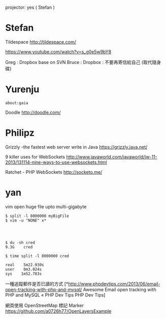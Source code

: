 projector: yes ( Stefan )

# Stefan


Tildespace
<http://tildespace.com/>  

<https://www.youtube.com/watch?v=s_g0e5w9bY8>  

Greg : Dropbox base on SVN
Bruce : Dropbox : 不要再寄信給自己 (取代隨身碟)

# Yurenju



    about:gaia


Doodle
<http://doodle.com/>  

# Philipz


Grizzly -the fastest web server write in Java
<https://grizzly.java.net/>  

9 killer uses for WebSockets
<http://www.javaworld.com/javaworld/jw-11-2013/131114-nine-ways-to-use-websockets.html>  

Ratchet - PHP WebSockets
<http://socketo.me/>  

# yan


vim open huge file upto multi-gigabyte


    $ split -l 8000000 myBigFile
    $ vim -u "NONE" x*




    $ du -sh cred 
    9.3G    cred
    
    $ time split -l 8000000 cred 
    
    real    5m22.930s
    user    0m3.024s
    sys    1m52.783s



一種追蹤郵件是否已讀的方式
[*<http://www.phpdevtips.com/2013/06/email-open-tracking-with-php-and-mysql/>   Awesome Email open tracking with PHP and MySQL « PHP Dev Tips PHP Dev Tips]


網頁使用 OpenStreetMap 標記 Marker
<https://github.com/a0726h77/OpenLayersExample>  